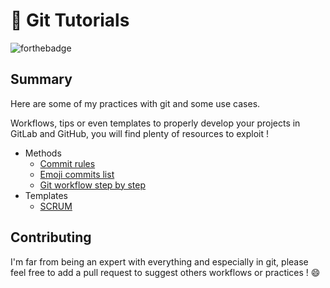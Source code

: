 # 📑 Git Tutorials

![forthebadge](https://forthebadge.com/images/badges/you-didnt-ask-for-this.svg)

## Summary

Here are some of my practices with git and some use cases.

Workflows, tips or even templates to properly develop your projects in GitLab
and GitHub, you will find plenty of resources to exploit !

- Methods
  - [Commit rules](./methods/commit_rules.md)
  - [Emoji commits list](./methods/emoji_commit_list.md)
  - [Git workflow step by step](./methods/git_workflow.md)
- Templates
  - [SCRUM](./templates/SCRUM/)

## Contributing

I'm far from being an expert with everything and especially in git,
please feel free to add a pull request to suggest others workflows or
practices ! :smile:
